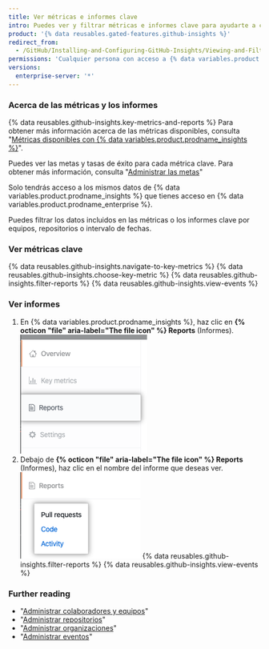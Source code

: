 ```yaml
---
title: Ver métricas e informes clave
intro: Puedes ver y filtrar métricas e informes clave para ayudarte a comprender y mejorar tu proceso de entrega de software mediante datos.
product: '{% data reusables.gated-features.github-insights %}'
redirect_from:
  - /GitHub/Installing-and-Configuring-GitHub-Insights/Viewing-and-Filtering-Key-Metrics-and-Reports
permissions: 'Cualquier persona con acceso a {% data variables.product.prodname_insights %} puede ver los informes y las métricas clave.'
versions:
  enterprise-server: '*'
---
```


### Acerca de las métricas y los informes

{% data reusables.github-insights.key-metrics-and-reports %} Para obtener más información acerca de las métricas disponibles, consulta "[Métricas disponibles con {% data variables.product.prodname_insights %}](/insights/exploring-your-usage-of-github-enterprise/metrics-available-with-github-insights)".

Puedes ver las metas y tasas de éxito para cada métrica clave. Para obtener más información, consulta "[Administrar las metas](/insights/installing-and-configuring-github-insights/managing-goals)"

Solo tendrás acceso a los mismos datos de {% data variables.product.prodname_insights %} que tienes acceso en {% data variables.product.prodname_enterprise %}.

Puedes filtrar los datos incluidos en las métricas o los informes clave por equipos, repositorios o intervalo de fechas.

### Ver métricas clave

{% data reusables.github-insights.navigate-to-key-metrics %}
{% data reusables.github-insights.choose-key-metric %}
{% data reusables.github-insights.filter-reports %}
{% data reusables.github-insights.view-events %}

### Ver informes

1. En {% data variables.product.prodname_insights %}, haz clic en **{% octicon "file" aria-label="The file icon" %} Reports** (Informes). ![Pestaña Reports (Informes)](/assets/images/help/insights/reports-tab.png)
2. Debajo de **{% octicon "file" aria-label="The file icon" %} Reports** (Informes), haz clic en el nombre del informe que deseas ver. ![Lista de informes](/assets/images/help/insights/reports-list.png)
{% data reusables.github-insights.filter-reports %}
{% data reusables.github-insights.view-events %}

### Further reading

- "[Administrar colaboradores y equipos](/insights/installing-and-configuring-github-insights/managing-contributors-and-teams)"
- "[Administrar repositorios](/insights/installing-and-configuring-github-insights/managing-repositories)"
- "[Administrar organizaciones](/insights/installing-and-configuring-github-insights/managing-organizations)"
- "[Administrar eventos](/insights/installing-and-configuring-github-insights/managing-events)"

